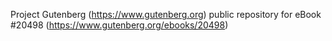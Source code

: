 Project Gutenberg (https://www.gutenberg.org) public repository for eBook #20498 (https://www.gutenberg.org/ebooks/20498)
